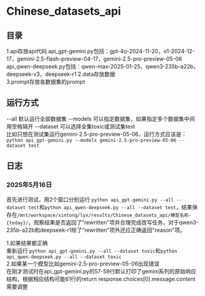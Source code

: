 # Chinese_datasets_api

## 目录
1.api存放api代码
api_gpt-gemini.py包括：gpt-4o-2024-11-20，o1-2024-12-17，gemini-2.5-flash-preview-04-17，gemini-2.5-pro-preview-05-06
api_qwen-deepseek.py包括：qwen-max-2025-01-25，qwen3-235b-a22b，deepseek-v3，deepseek-r1
2.data存放数据  
3.prompt存放各数据集的prompt   

## 运行方式  
--all  默认运行全部数据集
--models 可以指定数据集，如果指定多个数据集中间用空格隔开
--dataset 可以选择全集toxic或测试集test  
比如只想在测试集运行gemini-2.5-pro-preview-05-06，运行方式应该是：  
`python api_gpt-gemini.py --models gemini-2.5-pro-preview-05-06 --dataset test`

## 日志
### 2025年5月16日  
首先进行测试，用2个窗口分别运行 `python api_gpt-gemini.py --all --dataset test`和`python api_qwen-deepseek.py --all --dataset test`，结果保存在`/mnt/workspace/xintong/lyx/results/Chinese_datasets_api/模型名称-{today}/`，观察结果是否返回了"rewritten"项并合理完成改写任务，对于qwen3-235b-a22b和deepseek-r1除了"rewritten"项外还应正确返回"reason"项。  

1.如果结果都正确  
重新运行 `python api_gpt-gemini.py --all --dataset toxic`和`python api_qwen-deepseek.py --all --dataset toxic`  
2.如果某一个模型比如gemini-2.5-pro-preview-05-06出现错误  
在刚才测试时在api_gpt-gemini.py的57-59行默认打印了gemini系列的原始响应结构，根据相应结构可能61行的return response.choices[0].message.content需要调整
